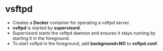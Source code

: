 vsftpd
======

* Creates a **Docker** container for operating a vsftpd server.
* **vsftpd** is started by **supervisord**.
* Supervisord starts the vsftpd daemon and ensures it stays running by starting it in the foreground.
* To start vsftpd in the foreground, add **background=NO** to **vsftpd.conf**.


